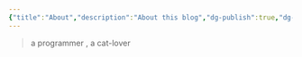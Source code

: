 ```yaml
---
{"title":"About","description":"About this blog","dg-publish":true,"dg-path":"/","date":"2024-03-20 13:57:51","updated":"2024-03-21 15:40:08"}
---
```



> a programmer , a cat-lover
